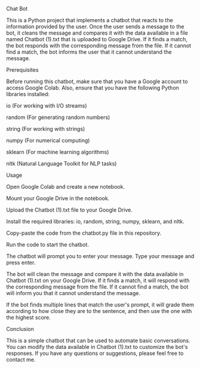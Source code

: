 Chat Bot

This is a Python project that implements a chatbot that reacts to the information provided by the user. Once the user sends a message to the bot, it cleans the message and compares it with the data available in a file named Chatbot (1).txt that is uploaded to Google Drive. If it finds a match, the bot responds with the corresponding message from the file. If it cannot find a match, the bot informs the user that it cannot understand the message.

Prerequisites

Before running this chatbot, make sure that you have a Google account to access Google Colab. Also, ensure that you have the following Python libraries installed:

io (For working with I/O streams)

random (For generating random numbers)

string (For working with strings)

numpy (For numerical computing)

sklearn (For machine learning algorithms)

nltk (Natural Language Toolkit for NLP tasks)

Usage

Open Google Colab and create a new notebook.

Mount your Google Drive in the notebook.

Upload the Chatbot (1).txt file to your Google Drive.

Install the required libraries: io, random, string, numpy, sklearn, and nltk.

Copy-paste the code from the chatbot.py file in this repository.

Run the code to start the chatbot.

The chatbot will prompt you to enter your message. Type your message and press enter.

The bot will clean the message and compare it with the data available in Chatbot (1).txt on your Google Drive. If it finds a match, it will respond with the corresponding message from the file. If it cannot find a match, the bot will inform you that it cannot understand the message.

If the bot finds multiple lines that match the user's prompt, it will grade them according to how close they are to the sentence, and then use the one with the highest score.

Conclusion

This is a simple chatbot that can be used to automate basic conversations. You can modify the data available in Chatbot (1).txt to customize the bot's responses. If you have any questions or suggestions, please feel free to contact me.
